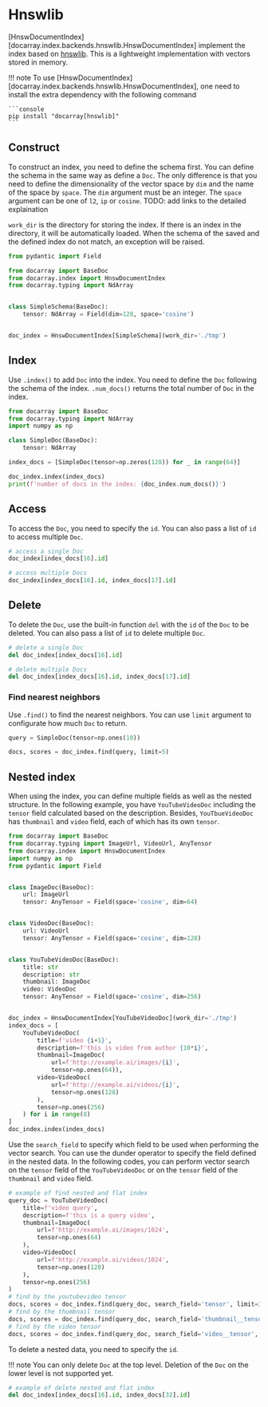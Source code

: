 # Hnswlib

[HnswDocumentIndex][docarray.index.backends.hnswlib.HnswDocumentIndex] implement the index based on [hnswlib](https://github.com/nmslib/hnswlib). This is a lightweight implementation with vectors stored in memory.

!!! note
    To use [HnswDocumentIndex][docarray.index.backends.hnswlib.HnswDocumentIndex], one need to install the extra dependency with the following command

    ```console
    pip install "docarray[hnswlib]"
    ```

## Construct
To construct an index, you need to define the schema first. You can define the schema in the same way as define a `Doc`. The only difference is that you need to define the dimensionality of the vector space by `dim` and the name of the space by `space`. The `dim` argument must be an integer. The `space` argument can be one of `l2`, `ip` or `cosine`. TODO: add links to the detailed explaination

`work_dir` is the directory for storing the index. If there is an index in the directory, it will be automatically loaded. When the schema of the saved and the defined index do not match, an exception will be raised.

```python
from pydantic import Field

from docarray import BaseDoc
from docarray.index import HnswDocumentIndex
from docarray.typing import NdArray


class SimpleSchema(BaseDoc):
    tensor: NdArray = Field(dim=128, space='cosine')


doc_index = HnswDocumentIndex[SimpleSchema](work_dir='./tmp')
```

## Index
Use `.index()` to add `Doc` into the index. You need to define the `Doc` following the schema of the index. `.num_docs()` returns the total number of `Doc` in the index.

```python
from docarray import BaseDoc
from docarray.typing import NdArray
import numpy as np

class SimpleDoc(BaseDoc):
    tensor: NdArray

index_docs = [SimpleDoc(tensor=np.zeros(128)) for _ in range(64)]

doc_index.index(index_docs)
print(f'number of docs in the index: {doc_index.num_docs()}')
```

## Access
To access the `Doc`, you need to specify the `id`. You can also pass a list of `id` to access multiple `Doc`.

```python
# access a single Doc
doc_index[index_docs[16].id]

# access multiple Docs
doc_index[index_docs[16].id, index_docs[17].id]
```

## Delete
To delete the `Doc`, use the built-in function `del` with the `id` of the `Doc` to be deleted. You can also pass a list of `id` to delete multiple `Doc`.

```python
# delete a single Doc
del doc_index[index_docs[16].id]

# delete multiple Docs
del doc_index[index_docs[16].id, index_docs[17].id]
```

### Find nearest neighbors
Use `.find()` to find the nearest neighbors. You can use `limit` argument to configurate how much `Doc` to return.

```python
query = SimpleDoc(tensor=np.ones(10))

docs, scores = doc_index.find(query, limit=5)
```

## Nested index
When using the index, you can define multiple fields as well as the nested structure. In the following example, you have `YouTubeVideoDoc` including the `tensor` field calculated based on the description. Besides, `YouTbueVideoDoc` has `thumbnail` and `video` field, each of which has its own `tensor`.

```python
from docarray import BaseDoc
from docarray.typing import ImageUrl, VideoUrl, AnyTensor
from docarray.index import HnswDocumentIndex
import numpy as np
from pydantic import Field


class ImageDoc(BaseDoc):
    url: ImageUrl
    tensor: AnyTensor = Field(space='cosine', dim=64)


class VideoDoc(BaseDoc):
    url: VideoUrl
    tensor: AnyTensor = Field(space='cosine', dim=128)


class YouTubeVideoDoc(BaseDoc):
    title: str
    description: str
    thumbnail: ImageDoc
    video: VideoDoc
    tensor: AnyTensor = Field(space='cosine', dim=256)


doc_index = HnswDocumentIndex[YouTubeVideoDoc](work_dir='./tmp')
index_docs = [
    YouTubeVideoDoc(
        title=f'video {i+1}',
        description=f'this is video from author {10*i}',
        thumbnail=ImageDoc(
            url=f'http://example.ai/images/{i}',
            tensor=np.ones(64)),
        video=VideoDoc(
            url=f'http://example.ai/videos/{i}',
            tensor=np.ones(128)
        ),
        tensor=np.ones(256)
    ) for i in range(8)
]
doc_index.index(index_docs)
```

Use the `search_field` to specify which field to be used when performing the vector search. You can use the dunder operator to specify the field defined in the nested data. In the following codes, you can perform vector search on the `tensor` field of the `YouTubeVideoDoc` or on the `tensor` field of the `thumbnail` and `video` field. 

```python
# example of find nested and flat index
query_doc = YouTubeVideoDoc(
    title=f'video query',
    description=f'this is a query video',
    thumbnail=ImageDoc(
        url=f'http://example.ai/images/1024',
        tensor=np.ones(64)
    ),
    video=VideoDoc(
        url=f'http://example.ai/videos/1024',
        tensor=np.ones(128)
    ),
    tensor=np.ones(256)
)
# find by the youtubevideo tensor
docs, scores = doc_index.find(query_doc, search_field='tensor', limit=3)
# find by the thumbnail tensor
docs, scores = doc_index.find(query_doc, search_field='thumbnail__tensor', limit=3)
# find by the video tensor
docs, scores = doc_index.find(query_doc, search_field='video__tensor', limit=3)
```

To delete a nested data, you need to specify the `id`. 

!!! note
    You can only delete `Doc` at the top level. Deletion of the `Doc` on the lower level is not supported yet.

```python
# example of delete nested and flat index
del doc_index[index_docs[16].id, index_docs[32].id]
```